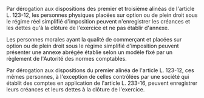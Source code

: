 Par dérogation aux dispositions des premier et troisième alinéas de l'article L. 123-12, les personnes physiques placées sur option ou de plein droit sous le régime réel simplifié d'imposition peuvent n'enregistrer les créances et les dettes qu'à la clôture de l'exercice et ne pas établir d'annexe. 


  

  

Les personnes morales ayant la qualité de commerçant et placées sur option ou de plein droit sous le régime simplifié d'imposition peuvent présenter une annexe abrégée établie selon un modèle fixé par un règlement de l'Autorité des normes comptables. 


  

Par dérogation aux dispositions du premier alinéa de l'article L. 123-12, ces mêmes personnes, à l'exception de celles contrôlées par une société qui établit des comptes en application de l'article L. 233-16, peuvent enregistrer leurs créances et leurs dettes à la clôture de l'exercice.


  
